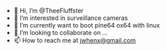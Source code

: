 - 👋 Hi, I’m @TheeFluffster
- 👀 I’m interested in surveillance cameras
- 🌱 I’m currently want to boot pine64 ox64 with linux
- 💞️ I’m looking to collaborate on ...
- 📫 How to reach me at jwhenx@gmail.com

<!---
TheeFluffster/TheeFluffster is a ✨ special ✨ repository because its `README.md` (this file) appears on your GitHub profile.
You can click the Preview link to take a look at your changes.
--->
